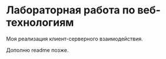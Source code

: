 # Лабораторная работа по веб-технологиям
Моя реализация клиент-серверного взаимодействия.

Дополню readme позже.
